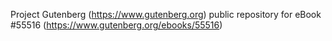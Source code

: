 Project Gutenberg (https://www.gutenberg.org) public repository for
eBook #55516 (https://www.gutenberg.org/ebooks/55516)
